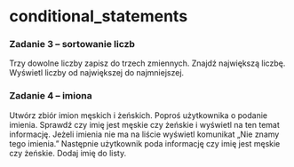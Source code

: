 # conditional_statements
### Zadanie 3 – sortowanie liczb

Trzy dowolne liczby zapisz do trzech zmiennych.
Znajdź największą liczbę.
Wyświetl liczby od największej do najmniejszej.

### Zadanie 4 – imiona

Utwórz zbiór imion męskich i żeńskich. Poproś użytkownika o podanie imienia.
Sprawdź czy imię jest męskie czy żeńskie i wyświetl na ten temat informację. 
Jeżeli imienia nie ma na liście wyświetl komunikat „Nie znamy tego imienia.” 
Następnie użytkownik poda informację czy imię jest męskie czy żeńskie. Dodaj imię do listy.
